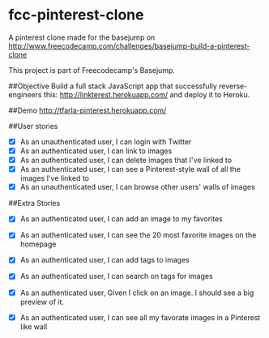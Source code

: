# fcc-pinterest-clone
A pinterest clone made for the basejump on http://www.freecodecamp.com/challenges/basejump-build-a-pinterest-clone

This project is part of Freecodecamp's Basejump.

##Objective
Build a full stack JavaScript app that successfully reverse-engineers this: http://linkterest.herokuapp.com/ and deploy it to Heroku.

##Demo
http://tfarla-pinterest.herokuapp.com/

##User stories
- [x] As an unauthenticated user, I can login with Twitter
- [x] As an authenticated user, I can link to images
- [x] As an authenticated user, I can delete images that I've linked to
- [x] As an authenticated user, I can see a Pinterest-style wall of all the images I've linked to
- [x] As an unauthenticated user, I can browse other users' walls of images

##Extra Stories
- [x] As an authenticated user, I can add an image to my favorites
- [x] As an authenticated user, I can see the 20 most favorite images on the homepage
- [x] As an authenticated user, I can add tags to images
- [x] As an authenticated user, I can search on tags for images
- [x] As an authenticated user, Given I click on an image. I should see a big preview of it.
- [x] As an authenticated user, I can see all my favorate images in a Pinterest like wall


